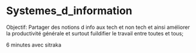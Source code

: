 # Systemes_d_information

Objectif: Partager des notions d info aux tech et non tech et ainsi améliorer la productivité générale et surtout fuildifier le travail entre toutes et tous;

6 minutes avec sitraka 
